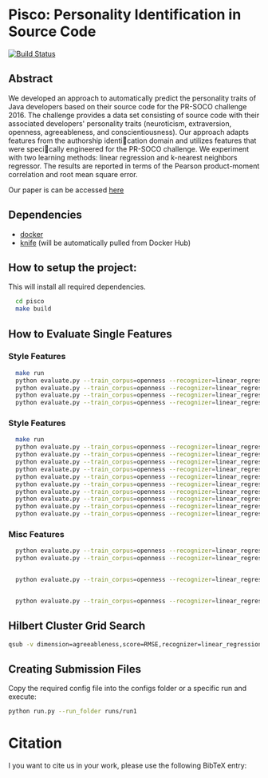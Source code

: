 # Pisco: Personality Identification in Source Code
[![Build Status](https://travis-ci.com/Liebeck/pisco.svg?token=qYUFfiWV6mqYYR5fELB6)](https://travis-ci.com/Liebeck/pisco)

## Abstract
We developed an approach to automatically predict the personality traits of Java developers based on their source code for the PR-SOCO challenge 2016. The challenge provides a data set consisting of source code with their associated developers' personality traits (neuroticism, extraversion, openness, agreeableness, and conscientiousness). Our approach adapts features from the authorship identication domain and utilizes features that were specically engineered for the PR-SOCO challenge. We experiment with two learning methods: linear regression and k-nearest neighbors regressor. The results are reported in terms of the Pearson product-moment correlation and root mean square error.

Our paper is can be accessed [here](http://ceur-ws.org/Vol-1737/T1-8.pdf)


## Dependencies
* [docker](https://www.docker.com/)
* [knife](https://github.com/pasmod/knife) (will be automatically pulled from Docker Hub)

## How to setup the project:
This will install all required dependencies.
``` bash
  cd pisco
  make build
```
## How to Evaluate Single Features
### Style Features
``` bash
  make run
  python evaluate.py --train_corpus=openness --recognizer=linear_regression --features mean_length_of_method_names
  python evaluate.py --train_corpus=openness --recognizer=linear_regression --features mean_length_of_method_parameter_names
  python evaluate.py --train_corpus=openness --recognizer=linear_regression --features mean_length_of_field_names
  python evaluate.py --train_corpus=openness --recognizer=linear_regression --features mean_length_of_local_variable_names_in_methods
```

### Style Features
``` bash
  make run
  python evaluate.py --train_corpus=openness --recognizer=linear_regression --features mean_number_of_classes
  python evaluate.py --train_corpus=openness --recognizer=linear_regression --features cyclomatic_complexity
  python evaluate.py --train_corpus=openness --recognizer=linear_regression --features mean_number_of_methods
  python evaluate.py --train_corpus=openness --recognizer=linear_regression --features mean_number_of_method_parameters
  python evaluate.py --train_corpus=openness --recognizer=linear_regression --features mean_length_of_methods
  python evaluate.py --train_corpus=openness --recognizer=linear_regression --features mean_number_of_fields
  python evaluate.py --train_corpus=openness --recognizer=linear_regression --features mean_number_of_local_variables_in_methods
  python evaluate.py --train_corpus=openness --recognizer=linear_regression --features duplicate_code_measure
  python evaluate.py --train_corpus=openness --recognizer=linear_regression --features contains_IDE_template_text
  python evaluate.py --train_corpus=openness --recognizer=linear_regression --features ratio_of_external_libraries
```


### Misc Features
``` bash
  python evaluate.py --train_corpus=openness --recognizer=linear_regression --features mean_number_of_empty_classes
  python evaluate.py --train_corpus=openness --recognizer=linear_regression --features ratio_of_unparsable_sections


  python evaluate.py --train_corpus=openness --recognizer=linear_regression --features comment_length


  python evaluate.py --train_corpus=openness --recognizer=linear_regression --features all

```

## Hilbert Cluster Grid Search
``` bash
qsub -v dimension=agreeableness,score=RMSE,recognizer=linear_regression,njobs=20,base_path=/home/malie102/jobs/pisco,nfeatures=16 hilbert_matthias.job
```

## Creating Submission Files
Copy the required config file into the configs folder or a specific run and execute:
``` bash
python run.py --run_folder runs/run1
```

# Citation
I you want to cite us in your work, please use the following BibTeX entry:
``` bash

```




